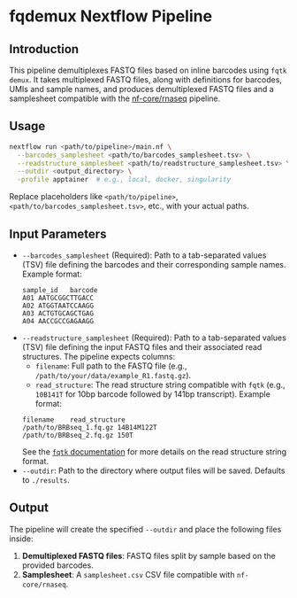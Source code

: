 # fqdemux Nextflow Pipeline

## Introduction

This pipeline demultiplexes FASTQ files based on inline barcodes using `fqtk demux`. It takes multiplexed FASTQ files, along with definitions for barcodes, UMIs and sample names, and produces demultiplexed FASTQ files and a samplesheet compatible with the [nf-core/rnaseq](https://nf-co.re/rnaseq) pipeline.

## Usage

```bash
nextflow run <path/to/pipeline>/main.nf \
  --barcodes_samplesheet <path/to/barcodes_samplesheet.tsv> \
  --readstructure_samplesheet <path/to/readstructure_samplesheet.tsv> \
  --outdir <output_directory> \
  -profile apptainer  # e.g., local, docker, singularity
```

Replace placeholders like `<path/to/pipeline>`, `<path/to/barcodes_samplesheet.tsv>`, etc., with your actual paths.

## Input Parameters

*   `--barcodes_samplesheet` (Required): Path to a tab-separated values (TSV) file defining the barcodes and their corresponding sample names. Example format:
    ```tsv
    sample_id	barcode
    A01	AATGCGGCTTGACC
    A02	ATGGTAATCCAAGG
    A03	ACTGTGCAGCTGAG
    A04	AACCGCCGAGAAGG
    ```
*   `--readstructure_samplesheet` (Required): Path to a tab-separated values (TSV) file defining the input FASTQ files and their associated read structures. The pipeline expects columns:
    *   `filename`: Full path to the FASTQ file (e.g., `/path/to/your/data/example_R1.fastq.gz`).
    *   `read_structure`: The read structure string compatible with `fqtk` (e.g., `10B141T` for 10bp barcode followed by 141bp transcript).
    Example format:
    ```tsv
    filename	read_structure
    /path/to/BRBseq_1.fq.gz	14B14M122T
    /path/to/BRBseq_2.fq.gz	150T
    ```
    See the [`fqtk` documentation](https://github.com/fulcrumgenomics/fqtk) for more details on the read structure string format.
*   `--outdir`: Path to the directory where output files will be saved. Defaults to `./results`.

## Output

The pipeline will create the specified `--outdir` and place the following files inside:

1.  **Demultiplexed FASTQ files**: FASTQ files split by sample based on the provided barcodes.
2.  **Samplesheet**: A `samplesheet.csv` CSV file compatible with `nf-core/rnaseq`.

